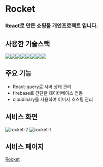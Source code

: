 # Rocket

### React로 만든 쇼핑몰 개인프로젝트 입니다.

## 사용한 기술스택

<div style="display:flex">
<img src="https://img.shields.io/badge/javascript-F7DF1E?style=flat-squre&logo=JavaScript&logoColor=black">
<img src="https://img.shields.io/badge/react-61DAFB?style=flat-squre&logo=React&logoColor=black">
<img src="https://img.shields.io/badge/TailwindCSS-blue?style=flat-squre&logo=TailwindCSS">
<img src="https://img.shields.io/badge/html-E34F26?style=flat-squre&logo=HTML5&logoColor=black">
<img src="https://img.shields.io/badge/css-1572B6?style=flat-squre&logo=CSS3&logoColor=black">
<img src="https://img.shields.io/badge/GitHub-181717?style=flat-squre&logo=Github&logoColor=white">
<img src="https://img.shields.io/badge/firebase-FFCA28?style=flat-squre&logo=firebase&logoColor=black">
<img src="https://img.shields.io/badge/cloudinary-3693F3?style=flat-squre&logo=icloud&logoColor=white">

</div>


## 주요 기능

- React-query로 서버 상태 관리
- firebase로 간단한 데이터베이스 연동
- cloudinary를 사용하여 이미지 호스팅 관리

## 서비스 화면

![rocket-2](https://github.com/pyeong777/Devlog-Next.js/assets/80046065/7d6ea2cb-a469-4db3-a451-f919536bb8b7)
![rocket-1](https://github.com/pyeong777/Devlog-Next.js/assets/80046065/c9b93b82-67da-4344-b77f-5b87adc50511)



## 서비스 페이지
<a href="https://rocketmall.netlify.app/" target="_blank">Rocket</a>
